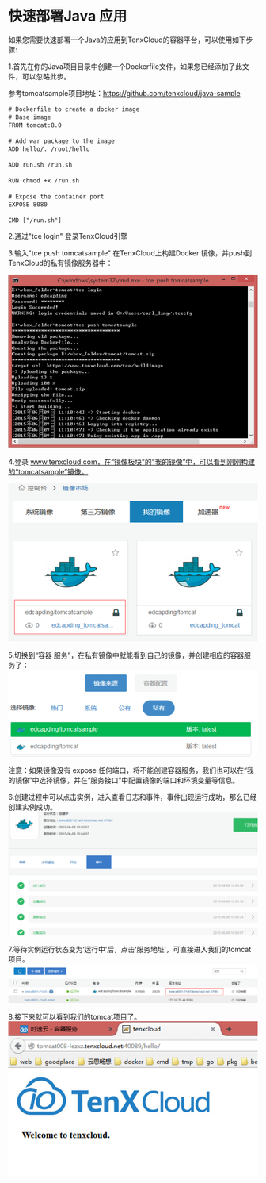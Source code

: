 # 快速部署Java 应用

如果您需要快速部署一个Java的应用到TenxCloud的容器平台，可以使用如下步骤:

1.首先在你的Java项目目录中创建一个Dockerfile文件，如果您已经添加了此文件，可以忽略此步。

参考tomcatsample项目地址：https://github.com/tenxcloud/java-sample

```
# Dockerfile to create a docker image
# Base image
FROM tomcat:8.0

# Add war package to the image
ADD hello/. /root/hello

ADD run.sh /run.sh

RUN chmod +x /run.sh

# Expose the container port
EXPOSE 8080

CMD ["/run.sh"]
```

2.通过"tce login" 登录TenxCloud引擎

3.输入"tce push tomcatsample" 在TenxCloud上构建Docker 镜像，并push到TenxCloud的私有镜像服务器中：

![tce1](/doc/v1/images/samples/login_push.png)

4.登录 www.tenxcloud.com，在“镜像板块”的“我的镜像”中，可以看到刚刚构建的“tomcatsample”镜像。

![tce1](/doc/v1/images/samples/tce_web_tomcat.png)

5.切换到“容器
服务”，在私有镜像中就能看到自己的镜像，并创建相应的容器服务了：
![tce1](/doc/v1/images/samples/tce_create_tomcat.png)

注意：如果镜像没有 expose 任何端口，将不能创建容器服务，我们也可以在“我的镜像”中选择镜像，并在“服务接口”中配置镜像的端口和环境变量等信息。

6.创建过程中可以点击实例，进入查看日志和事件，事件出现运行成功，那么已经创建实例成功。
![tce1](/doc/v1/images/samples/tce_creating_tomcat.png)

7.等待实例运行状态变为‘运行中’后，点击‘服务地址’，可直接进入我们的tomcat项目。
![tce1](/doc/v1/images/samples/tce_success_tomcat.png)

8.接下来就可以看到我们的tomcat项目了。
![tce1](/doc/v1/images/samples/tce_running_tomcat.png)


